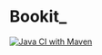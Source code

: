 # Bookit_
[![Java CI with Maven](https://github.com/fbada/Bookit_/actions/workflows/maven.yml/badge.svg)](https://github.com/fbada/Bookit_/actions/workflows/maven.yml)
